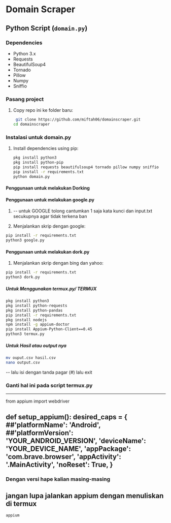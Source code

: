 # Domain Scraper

## Python Script (`domain.py`)

### Dependencies
- Python 3.x
- Requests
- BeautifulSoup4
- Tornado
- Pillow
- Numpy
- Sniffio

### Pasang project
1. Copy repo ini ke folder baru:
   ```bash
    git clone https://github.com/miftah06/domainscraper.git
   cd domainscraper
	```

### Instalasi untuk domain.py
1. Install dependencies using pip:
   ```bash
   pkg install python3
   pkg install python-pip
   pip install requests beautifulsoup4 tornado pillow numpy sniffio
   pip install -r requirements.txt
   python domain.py
	```
	
#### Penggunaan untuk melakukan Dorking
#### Penggunaan untuk melakukan google.py
1. -- untuk GOOGLE tolong cantumkan 1 saja kata kunci dan input.txt secukupnya agar tidak terkena ban

2. Menjalankan skrip dengan google:
```bash
pip install -r requirements.txt
python3 google.py
  ```

#### Penggunaan untuk melakukan dork.py
1. Menjalankan skrip dengan bing dan yahoo:
```bash
pip install -r requirements.txt
python3 dork.py
  ```

##### Untuk Menggunakan termux.py/ TERMUX
```bash
pkg install python3
pkg install python-requests
pkg install python-pandas
pip install -r requirements.txt
pkg install nodejs
npm install -g appium-doctor
pip install Appium-Python-Client==0.45
python3 termux.py
```

##### Untuk Hasil atau output nya
```bash
mv ouput.csv hasil.csv
nano output.csv
  ```
-- lalu isi dengan tanda pagar (#) lalu exit

### Ganti hal ini pada script termux.py
--- 
from appium import webdriver

def setup_appium():
    desired_caps = {
        ##'platformName': 'Android',
        ##'platformVersion': 'YOUR_ANDROID_VERSION',
        'deviceName': 'YOUR_DEVICE_NAME',
        'appPackage': 'com.brave.browser',
        'appActivity': '.MainActivity',
        'noReset': True,
    }
---
### Dengan versi hape kalian masing-masing
	
## jangan lupa jalankan appium dengan menuliskan di termux

```bash
appium
```
